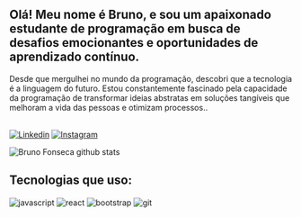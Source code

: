 ## Olá! Meu nome é Bruno, e sou um apaixonado estudante de programação em busca de desafios emocionantes e oportunidades de aprendizado contínuo.

Desde que mergulhei no mundo da programação, descobri que a tecnologia é a linguagem do futuro. Estou constantemente fascinado pela capacidade da programação de transformar ideias abstratas em soluções tangíveis que melhoram a vida das pessoas e otimizam processos..

<br/>[![Linkedin](https://img.shields.io/badge/LinkedIn-0077B5?style=for-the-badge&logo=linkedin&logoColor=white)](https://www.linkedin.com/in/bruno-fonseca-092b19234/)
[![Instagram](https://img.shields.io/badge/Instagram-E4405F?style=for-the-badge&logo=instagram&logoColor=white)](https://www.instagram.com/brunoufz/)

![Bruno Fonseca github stats](https://github-readme-stats.vercel.app/api?username=fonsecasBruno&show_icons=true&theme=transparent)

## Tecnologias que uso:

<div style="display: inline_block">
  <img align="center" alt="javascript" src="https://img.shields.io/badge/JavaScript-323330?style=for-the-badge&logo=javascript&logoColor=F7DF1E%22%3E">
  <img align ="center" alt="react" src="https://img.shields.io/badge/React-20232A?style=for-the-badge&logo=react&logoColor=61DAFB%22%3E">
  <img align ="center" alt="bootstrap" src="https://img.shields.io/badge/Bootstrap-563D7C?style=for-the-badge&logo=bootstrap&logoColor=white%22%3E">
  <img align="center" alt="git" src="https://img.shields.io/badge/GIT-E44C30?style=for-the-badge&logo=git&logoColor=white%22%3E">
<div/>
